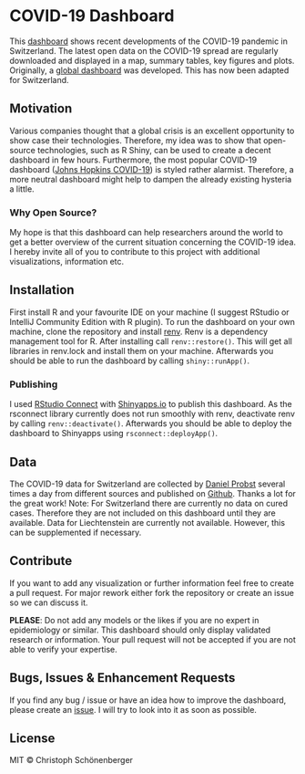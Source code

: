 # COVID-19 Dashboard 
This [dashboard](https://chschoenenberger.shinyapps.io/covid19_dashboard_ch/) shows 
recent developments of the COVID-19 pandemic in Switzerland. The latest open data on 
the COVID-19 spread are regularly downloaded and displayed in a map, summary tables, 
key figures and plots. Originally, a [global dashboard](https://chschoenenberger.shinyapps.io/covid19_dashboard/) 
was developed. This has now been adapted for Switzerland. 

## Motivation
Various companies thought that a global crisis is an excellent opportunity to 
show case their technologies. Therefore, my idea was to show that open-source 
technologies, such as R Shiny, can be used to create a decent dashboard in few hours.
Furthermore, the most popular COVID-19 dashboard 
([Johns Hopkins COVID-19](https://coronavirus.jhu.edu/map.html)) is styled rather
alarmist. Therefore, a more neutral dashboard might help to dampen the already 
existing hysteria a little.

### Why Open Source?
My hope is that this dashboard can help researchers around the world to get a 
better overview of the current situation concerning the COVID-19 idea. I hereby
invite all of you to contribute to this project with additional visualizations,
information etc.

## Installation
First install R and your favourite IDE on your machine (I suggest RStudio
or IntelliJ Community Edition with R plugin). To run the dashboard on your 
own machine, clone the repository and install 
[renv](https://rstudio.github.io/renv/articles/renv.html). Renv is a dependency
management tool for R. After installing call ``renv::restore()``. This will
get all libraries in renv.lock and install them on your machine. Afterwards
you should be able to run the dashboard by calling ``shiny::runApp()``.

### Publishing
I used [RStudio Connect](https://rstudio.com/products/connect/) with 
[Shinyapps.io](https://www.shinyapps.io/) to publish this dashboard. As
the rsconnect library currently does not run smoothly with renv, 
deactivate renv by calling ``renv::deactivate()``. Afterwards you should
be able to deploy the dashboard to Shinyapps using ``rsconnect::deployApp()``.

## Data
The COVID-19 data for Switzerland are collected by [Daniel Probst](https://twitter.com/skepteis) 
several times a day from different sources and published on 
[Github](https://github.com/daenuprobst/covid19-cases-switzerland). Thanks a lot for the great work!
Note: For Switzerland there are currently no data on cured cases. Therefore they 
are not included on this dashboard until they are available. Data for Liechtenstein 
are currently not available. However, this can be supplemented if necessary. 

## Contribute
If you want to add any visualization or further information feel free to create
a pull request. For major rework either fork the repository or create
an issue so we can discuss it.

**PLEASE**: Do not add any models or the likes if you are no expert in 
epidemiology or similar. This dashboard should only display validated
research or information. Your pull request will not be accepted if you
are not able to verify your expertise.

## Bugs, Issues & Enhancement Requests
If you find any bug / issue or have an idea how to improve the dashboard,
please create an [issue](https://github.com/chschoenenberger/covid19_dashboard_ch/issues). 
I will try to look into it as soon as possible.

## License
MIT © Christoph Schönenberger
